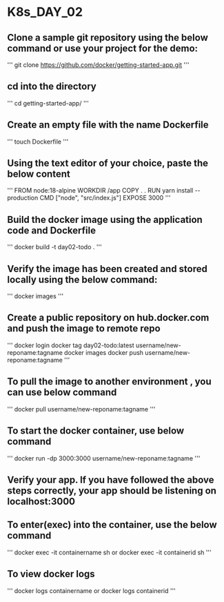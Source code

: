 # K8s_DAY_02
## Clone a sample git repository using the below command or use your project for the demo:
''' git clone https://github.com/docker/getting-started-app.git '''

## cd into the directory
 ''' cd getting-started-app/ '''

## Create an empty file with the name Dockerfile
 ''' touch Dockerfile '''

## Using the text editor of your choice, paste the below content
''' FROM node:18-alpine
WORKDIR /app
COPY . .
RUN yarn install --production
CMD ["node", "src/index.js"]
EXPOSE 3000 '''

## Build the docker image using the application code and Dockerfile
''' docker build -t day02-todo . '''

## Verify the image has been created and stored locally using the below command:
''' docker images '''

## Create a public repository on hub.docker.com and push the image to remote repo
''' docker login
docker tag day02-todo:latest username/new-reponame:tagname
docker images
docker push username/new-reponame:tagname '''
## To pull the image to another environment , you can use below command
''' docker pull username/new-reponame:tagname '''

## To start the docker container, use below command
''' docker run -dp 3000:3000 username/new-reponame:tagname '''

## Verify your app. If you have followed the above steps correctly, your app should be listening on localhost:3000
## To enter(exec) into the container, use the below command
''' docker exec -it containername sh
or
docker exec -it containerid sh '''
## To view docker logs
''' docker logs containername
or
docker logs containerid '''
